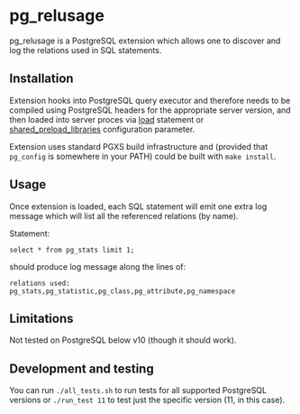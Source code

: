 # pg_relusage

pg_relusage is a PostgreSQL extension which allows one to discover and log the relations used in SQL statements.

## Installation

Extension hooks into PostgreSQL query executor and therefore needs to be compiled using PostgreSQL headers for the appropriate server version,
and then loaded into server proces via [load](https://www.postgresql.org/docs/current/sql-load.html) statement or [shared_preload_libraries](https://postgresqlco.nf/doc/en/param/shared_preload_libraries/) configuration parameter.

Extension uses standard PGXS build infrastructure and (provided that `pg_config` is somewhere in your PATH) could be built with `make install`.

## Usage

Once extension is loaded, each SQL statement will emit one extra log message which will list all the referenced relations (by name).

Statement:

```
select * from pg_stats limit 1;
```

should produce log message along the lines of:

```
relations used: pg_stats,pg_statistic,pg_class,pg_attribute,pg_namespace
```

## Limitations

Not tested on PostgreSQL below v10 (though it should work).

## Development and testing

You can run `./all_tests.sh` to run tests for all supported PostgreSQL versions or `./run_test 11` to test just the specific version (11, in this case).
